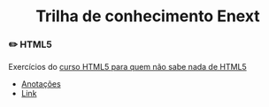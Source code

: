 <h1 align="center">
    Trilha de conhecimento Enext
</h1>

### :pencil2: HTML5
Exercícios do [curso HTML5 para quem não sabe nada de HTML5](https://www.udemy.com/course/aprendahtml/)
- [Anotações](https://www.notion.so/HTML5-b06d43f19d0b4ec1b9603a60e0bd3c7e)
- [Link](./1-html5/index.html)
